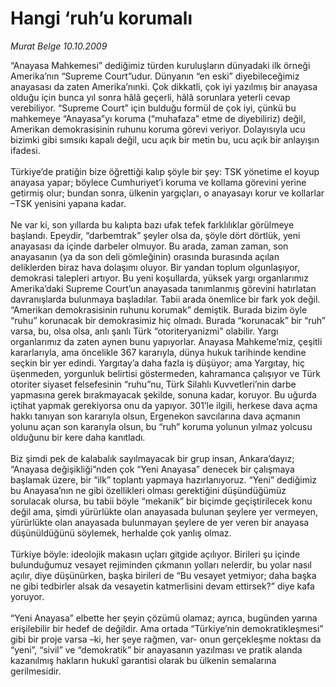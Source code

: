 # Hangi ‘ruh’u korumalı

*Murat Belge 10.10.2009*

<div class="taraf_structure_2col_1zq">
<div class="margen_n">



 <p>“Anayasa Mahkemesi” dediğimiz türden kuruluşların dünyadaki ilk örneği Amerika’nın “Supreme Court”udur. Dünyanın “en eski” diyebileceğimiz anayasası da zaten Amerika’nınki. Çok dikkatli, çok iyi yazılmış bir anayasa olduğu için bunca yıl sonra hâlâ geçerli, hâlâ sorunlara yeterli cevap verebiliyor. “Supreme Court” için bulduğu formül de çok iyi, çünkü bu mahkemeye “Anayasa”yı koruma (“muhafaza” etme de diyebiliriz) değil, Amerikan demokrasisinin ruhunu koruma görevi veriyor. Dolayısıyla ucu bizimki gibi sımsıkı kapalı değil, ucu açık bir metin bu, ucu açık bir anlayışın ifadesi. <br/><br/>Türkiye’de pratiğin bize öğrettiği kalıp şöyle bir şey: TSK yönetime el koyup anayasa yapar; böylece Cumhuriyet’i koruma ve kollama görevini yerine getirmiş olur; bundan sonra, ülkenin yargıçları, o anayasayı korur ve kollarlar –TSK yenisini yapana kadar. <br/><br/>Ne var ki, son yıllarda bu kalıpta bazı ufak tefek farklılıklar görülmeye başlandı. Epeydir, “darbemtrak” şeyler olsa da, şöyle dört dörtlük, yeni anayasası da içinde darbeler olmuyor. Bu arada, zaman zaman, son anayasanın (ya da son deli gömleğinin) orasında burasında açılan deliklerden biraz hava dolaşımı oluyor. Bir yandan toplum olgunlaşıyor, demokrasi talepleri artıyor. Bu yeni koşullarda, yüksek yargı organlarımız Amerika’daki Supreme Court’un anayasada tanımlanmış görevini hatırlatan davranışlarda bulunmaya başladılar. Tabii arada önemlice bir fark yok değil. “Amerikan demokrasisinin ruhunu korumak” demiştik. Burada bizim öyle “ruhu” korunacak bir demokrasimiz hiç olmadı. Burada “korunacak” bir “ruh” varsa, bu, olsa olsa, anlı şanlı Türk “otoriteryanizmi” olabilir. Yargı organlarımız da zaten aynen bunu yapıyorlar. Anayasa Mahkeme’miz, çeşitli kararlarıyla, ama öncelikle 367 kararıyla, dünya hukuk tarihinde kendine seçkin bir yer edindi. Yargıtay’a daha fazla iş düşüyor; ama Yargıtay, hiç üşenmeden, yorgunluk belirtisi göstermeden, kahramanca çalışıyor ve Türk otoriter siyaset felsefesinin “ruhu”nu, Türk Silahlı Kuvvetleri’nin darbe yapmasına gerek bırakmayacak şekilde, sonuna kadar, koruyor. Bu uğurda içtihat yapmak gerekiyorsa onu da yapıyor. 301’le ilgili, herkese dava açma hakkı tanıyan son kararıyla olsun, Ergenekon savcılarına dava açmanın yolunu açan son kararıyla olsun, bu “ruh” koruma yolunun yılmaz yolcusu olduğunu bir kere daha kanıtladı. <br/><br/>Biz şimdi pek de kalabalık sayılmayacak bir grup insan, Ankara’dayız; “Anayasa değişikliği”nden çok “Yeni Anayasa” denecek bir çalışmaya başlamak üzere, bir “ilk” toplantı yapmaya hazırlanıyoruz. “Yeni” dediğimiz bu Anayasa’nın ne gibi özellikleri olması gerektiğini düşündüğümüz sorulacak olursa, bu tabii böyle “mekanik” bir biçimde geçiştirilecek konu değil ama, şimdi yürürlükte olan anayasada bulunan şeylere yer vermeyen, yürürlükte olan anayasada bulunmayan şeylere de yer veren bir anayasa düşünüldüğünü söylemek, herhalde çok yanlış olmaz. <br/><br/>Türkiye böyle: ideolojik makasın uçları gitgide açılıyor. Birileri şu içinde bulunduğumuz vesayet rejiminden çıkmanın yolları nelerdir, bu yolar nasıl açılır, diye düşünürken, başka birileri de “Bu vesayet yetmiyor; daha başka ne gibi tedbirler alsak da vesayetin katmerlisini devam ettirsek?” diye kafa yoruyor. <br/><br/>“Yeni Anayasa” elbette her şeyin çözümü olamaz; ayrıca, bugünden yarına erişilebilir bir hedef de değildir. Ama ortada “Türkiye’nin demokratikleşmesi” gibi bir proje varsa –ki, her şeye rağmen, var- onun gerçekleşme noktası da “yeni”, “sivil” ve “demokratik” bir anayasanın yazılması ve pratik alanda kazanılmış hakların hukukî garantisi olarak bu ülkenin semalarına gerilmesidir.</p>
<br/>
<br/>
<br/>



<br/>


<div id="taraf_not">
</div>

</div>


</div>
